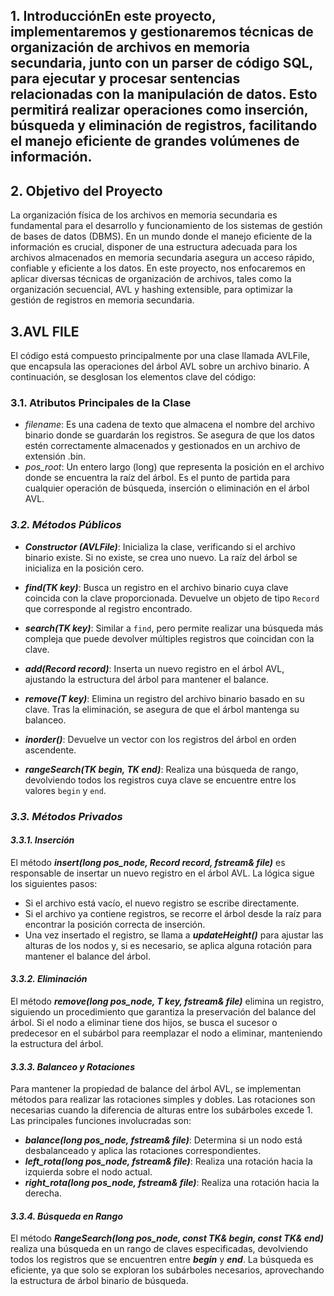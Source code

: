 ## 1. IntroducciónEn este proyecto, implementaremos y gestionaremos técnicas de organización de archivos en memoria secundaria, junto con un parser de código SQL, para ejecutar y procesar sentencias relacionadas con la manipulación de datos. Esto permitirá realizar operaciones como inserción, búsqueda y eliminación de registros, facilitando el manejo eficiente de grandes volúmenes de información.

## 2. Objetivo del Proyecto

La organización física de los archivos en memoria secundaria es fundamental para el desarrollo y funcionamiento de los sistemas de gestión de bases de datos (DBMS). En un mundo donde el manejo eficiente de la información es crucial, disponer de una estructura adecuada para los archivos almacenados en memoria secundaria asegura un acceso rápido, confiable y eficiente a los datos. En este proyecto, nos enfocaremos en aplicar diversas técnicas de organización de archivos, tales como la organización secuencial, AVL y hashing extensible, para optimizar la gestión de registros en memoria secundaria.

## 3.AVL FILE

El código está compuesto principalmente por una clase llamada AVLFile, que encapsula las operaciones del árbol AVL sobre un archivo binario. A continuación, se desglosan los elementos clave del código:

### 3.1. Atributos Principales de la Clase
- *filename*: Es una cadena de texto que almacena el nombre del archivo binario donde se guardarán los registros. Se asegura de que los datos estén correctamente almacenados y gestionados en un archivo de extensión .bin.
- *pos_root*: Un entero largo (long) que representa la posición en el archivo donde se encuentra la raíz del árbol. Es el punto de partida para cualquier operación de búsqueda, inserción o eliminación en el árbol AVL.

### ***3.2. Métodos Públicos***

- ***Constructor (AVLFile)***: Inicializa la clase, verificando si el archivo binario existe. Si no existe, se crea uno nuevo. La raíz del árbol se inicializa en la posición cero.

- ***find(TK key)***: Busca un registro en el archivo binario cuya clave coincida con la clave proporcionada. Devuelve un objeto de tipo `Record` que corresponde al registro encontrado.

- ***search(TK key)***: Similar a `find`, pero permite realizar una búsqueda más compleja que puede devolver múltiples registros que coincidan con la clave.

- ***add(Record record)***: Inserta un nuevo registro en el árbol AVL, ajustando la estructura del árbol para mantener el balance.

- ***remove(T key)***: Elimina un registro del archivo binario basado en su clave. Tras la eliminación, se asegura de que el árbol mantenga su balanceo.

- ***inorder()***: Devuelve un vector con los registros del árbol en orden ascendente.

- ***rangeSearch(TK begin, TK end)***: Realiza una búsqueda de rango, devolviendo todos los registros cuya clave se encuentre entre los valores `begin` y `end`.

### ***3.3. Métodos Privados***

#### ***3.3.1. Inserción***
El método ***insert(long pos_node, Record record, fstream& file)*** es responsable de insertar un nuevo registro en el árbol AVL. La lógica sigue los siguientes pasos:

- Si el archivo está vacío, el nuevo registro se escribe directamente.
- Si el archivo ya contiene registros, se recorre el árbol desde la raíz para encontrar la posición correcta de inserción.
- Una vez insertado el registro, se llama a ***updateHeight()*** para ajustar las alturas de los nodos y, si es necesario, se aplica alguna rotación para mantener el balance del árbol.

#### ***3.3.2. Eliminación***
El método ***remove(long pos_node, T key, fstream& file)*** elimina un registro, siguiendo un procedimiento que garantiza la preservación del balance del árbol. Si el nodo a eliminar tiene dos hijos, se busca el sucesor o predecesor en el subárbol para reemplazar el nodo a eliminar, manteniendo la estructura del árbol.

#### ***3.3.3. Balanceo y Rotaciones***
Para mantener la propiedad de balance del árbol AVL, se implementan métodos para realizar las rotaciones simples y dobles. Las rotaciones son necesarias cuando la diferencia de alturas entre los subárboles excede 1. Las principales funciones involucradas son:

- ***balance(long pos_node, fstream& file)***: Determina si un nodo está desbalanceado y aplica las rotaciones correspondientes.
- ***left_rota(long pos_node, fstream& file)***: Realiza una rotación hacia la izquierda sobre el nodo actual.
- ***right_rota(long pos_node, fstream& file)***: Realiza una rotación hacia la derecha.

#### ***3.3.4. Búsqueda en Rango***
El método ***RangeSearch(long pos_node, const TK& begin, const TK& end)*** realiza una búsqueda en un rango de claves especificadas, devolviendo todos los registros que se encuentren entre ***begin*** y ***end***. La búsqueda es eficiente, ya que solo se exploran los subárboles necesarios, aprovechando la estructura de árbol binario de búsqueda.


